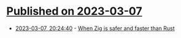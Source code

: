 # [Published on 2023-03-07](index.md)

* [2023-03-07, 20:24:40](https://lobste.rs/s/5jzng0/when_zig_is_safer_faster_than_rust) - [When Zig is safer and faster than Rust](https://zackoverflow.dev/writing/unsafe-rust-vs-zig/)
